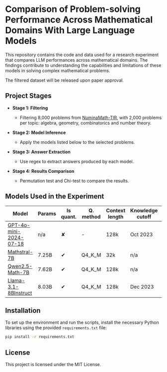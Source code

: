 # Comparison of Problem-solving Performance Across Mathematical Domains With Large Language Models

This repository contains the code and data used for a research experiment that compares LLM performances across mathematical domains. The findings contribute to understanding the capabilities and limitations of these models in solving complex mathematical problems.

The filtered dataset will be released upon paper approval.

## Project Stages

- **Stage 1: Filtering** 
  - Filtering 8,000 problems from [NuminaMath-TIR](https://huggingface.co/datasets/AI-MO/NuminaMath-TIR), with 2,000 problems per topic: algebra, geometry, combinatorics and number theory.
  
- **Stage 2: Model Inference**
  - Apply the models listed below to the selected problems.

- **Stage 3: Answer Extraction**
  - Use regex to extract answers produced by each model.

- **Stage 4: Results Comparison**
  - Permutation test and Chi-test to compare the results.

## Models Used in the Experiment

| Model                                                                                 | Params | Is quant. | Q. method | Context length | Knowledge cutoff | Model creator  |
|---------------------------------------------------------------------------------------|--------|-----------|-----------|----------------|------------------|----------------|
| [GPT-4o-mini-2024-07-18](https://platform.openai.com/docs/models/gpt-4o-mini)         | n/a    | ✘         | -         | 128k           | Oct 2023         | OpenAI         |
| [Mathstral-7B](https://huggingface.co/QuantFactory/mathstral-7B-v0.1-GGUF)            | 7.25B  | ✔         | Q4_K_M    | 32k            | n/a              | Mistral AI     |
| [Qwen2.5-Math-7B](https://huggingface.co/QuantFactory/Qwen2.5-Math-7B-GGUF)           | 7.62B  | ✔         | Q4_K_M    | 128k           | n/a              | Alibaba Cloud  |
| [Llama-3.1-8BInstruct](https://huggingface.co/QuantFactory/Meta-Llama-3.1-8B-Instruct-GGUF) | 8.03B  | ✔         | Q4_K_M    | 128k           | Dec 2023         | Meta           |

## Installation

To set up the environment and run the scripts, install the necessary Python libraries using the provided `requirements.txt` file:

```bash
pip install -r requirements.txt
```

## License

This project is licensed under the MIT License.
